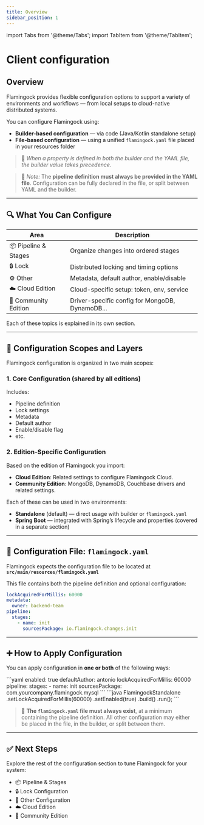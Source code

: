 ```yaml
---
title: Overview
sidebar_position: 1
---
```


import Tabs from '@theme/Tabs';
import TabItem from '@theme/TabItem';

# Client configuration

## Overview

Flamingock provides flexible configuration options to support a variety of environments and workflows — from local setups to cloud-native distributed systems.

You can configure Flamingock using:

- **Builder-based configuration** — via code (Java/Kotlin standalone setup)
- **File-based configuration** — using a unified `flamingock.yaml` file placed in your resources folder

> 🔁 *When a property is defined in both the builder and the YAML file, the builder value takes precedence.*

> 📌 *Note:* The **pipeline definition must always be provided in the YAML file**. Configuration can be fully declared in the file, or split between YAML and the builder.

---

## 🔍 What You Can Configure

| Area                  | Description                                      |
|-----------------------|--------------------------------------------------|
| 📦 Pipeline & Stages  | Organize changes into ordered stages             |
| 🔒 Lock               | Distributed locking and timing options           |
| ⚙️ Other              | Metadata, default author, enable/disable         |
| ☁️ Cloud Edition      | Cloud-specific setup: token, env, service        |
| 🧪 Community Edition  | Driver-specific config for MongoDB, DynamoDB...  |


Each of these topics is explained in its own section.

---

## 🧭 Configuration Scopes and Layers

Flamingock configuration is organized in two main scopes:

### 1. Core Configuration (shared by all editions)
Includes:
- Pipeline definition
- Lock settings
- Metadata
- Default author
- Enable/disable flag
- etc.

### 2. Edition-Specific Configuration
Based on the edition of Flamingock you import:
- **Cloud Edition**: Related settings to configure Flamingock Cloud.
- **Community Edition**: MongoDB, DynamoDB, Couchbase drivers and related settings.

Each of these can be used in two environments:
- **Standalone** (default) — direct usage with builder or `flamingock.yaml`
- **Spring Boot** — integrated with Spring’s lifecycle and properties (covered in a separate section)

---

## 📁 Configuration File: `flamingock.yaml`

Flamingock expects the configuration file to be located at **`src/main/resources/flamingock.yaml`**

This file contains both the pipeline definition and optional configuration:

```yaml
lockAcquiredForMillis: 60000
metadata:
  owner: backend-team
pipeline:
  stages:
    - name: init
      sourcesPackage: io.flamingock.changes.init
```

[//]: # (> 💡 *You can override the default path via compiler options.*)

---

## ➕ How to Apply Configuration

You can apply configuration in **one or both** of the following ways:


<Tabs groupId="config">
    <TabItem value="file" label="YAML" default>
```yaml
enabled: true
defaultAuthor: antonio
lockAcquiredForMillis: 60000
pipeline:
  stages:
    - name: init
      sourcesPackage: com.yourcompany.flamingock.mysql
```
    </TabItem>
    <TabItem value="builder" label="Builder">
```java
FlamingockStandalone
  .setLockAcquiredForMillis(60000)
  .setEnabled(true)
  .build()
  .run();
```
    </TabItem>
</Tabs>


> 📌 **The `flamingock.yaml` file must always exist**, at a minimum containing the pipeline definition. All other configuration may either be placed in the file, in the builder, or split between them.

---

## ✅ Next Steps

Explore the rest of the configuration section to tune Flamingock for your system:

- 📦 Pipeline & Stages
- 🔒 Lock Configuration
- 🧱 Other Configuration
- ☁️ Cloud Edition
- 🧪 Community Edition
